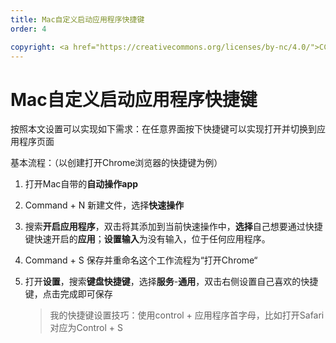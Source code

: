 ```yaml
---
title: Mac自定义启动应用程序快捷键
order: 4

copyright: <a href="https://creativecommons.org/licenses/by-nc/4.0/">CC BY-NC 4.0协议</a>
---
```


# Mac自定义启动应用程序快捷键

按照本文设置可以实现如下需求：在任意界面按下快捷键可以实现打开并切换到应用程序页面

基本流程：（以创建打开Chrome浏览器的快捷键为例）

1. 打开Mac自带的**自动操作app**

2. Command + N 新建文件，选择**快速操作**

3. 搜索**开启应用程序**，双击将其添加到当前快速操作中，**选择**自己想要通过快捷键快速开启的**应用**；**设置输入**为没有输入，位于任何应用程序。

4. Command + S 保存并重命名这个工作流程为“打开Chrome“

5. 打开**设置**，搜索**键盘快捷键**，选择**服务**-**通用**，双击右侧设置自己喜欢的快捷键，点击完成即可保存

   > 我的快捷键设置技巧：使用control + 应用程序首字母，比如打开Safari对应为Control + S